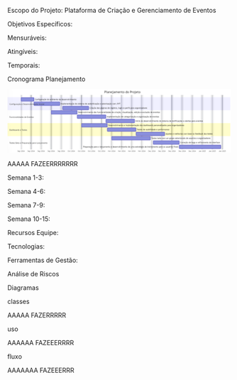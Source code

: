 Escopo do Projeto: Plataforma de Criação e Gerenciamento de Eventos

<!-- O Projeto de Criação e Gerenciamento de Eventos visa desenvolver uma plataforma web moderna e intuitiva para facilitar a organização e gestão de eventos. Utilizando React no front-end, Node.js no back-end e MongoDB como banco de dados, a plataforma oferecerá funcionalidades completas para criação, visualização e gerenciamento de eventos. Focada em segurança e desempenho, nossa solução proporcionará uma experiência fluida e escalável para organizadores e participantes. -->

Objetivos
Específicos:
<!-- 
•	Desenvolver um sistema de autenticação e autorização seguro para garantir que apenas usuários autorizados possam acessar e gerenciar os eventos.
•	Para os administradores implementar funcionalidades para criação, visualização, edição e exclusão de eventos, além de categorizá-los e organizar em diferentes tipos (ex: conferências, workshops, webinars).
•	Criar uma interface de usuário intuitiva com dashboards para que os organizadores possam acompanhar a gestão dos eventos e a participação dos usuários.
•	Garantir a segurança e integridade dos dados dos eventos e dos usuários através da implementação de práticas robustas de segurança. -->

Mensuráveis:
<!-- 
•	Implementação da aplicação web com cobertura de testes unitários de pelo menos 85%.
•	Tempo de resposta para operações de CRUD de eventos deve ser inferior a 1 segundo.
•	Taxa de satisfação dos usuários deve ser superior a 90% em testes de usabilidade.
•	Suporte a até 500 eventos simultâneos e 1000 usuários simultâneos sem degradação significativa de desempenho. -->

Atingíveis:
<!-- •	Utilizar frameworks e bibliotecas amplamente adotados (React, Node.js, MongoDB) para garantir a qualidade e entrega pontual do projeto.
•	Definir entregas em ciclos ágeis (sprints), com revisões e feedback contínuos para ajustar o desenvolvimento conforme necessário.
•	Formar uma equipe de desenvolvimento com experiência nas tecnologias escolhidas e conhecimento no gerenciamento de eventos.
Relevantes:
•	Atender à necessidade de uma plataforma eficiente para gerenciamento de eventos, facilitando a organização e acompanhamento dos mesmos.
•	Proporcionar uma solução escalável que possa ser adaptada para diferentes tipos e tamanhos de eventos e possa integrar com outras ferramentas no futuro.
•	Facilitar a gestão e a comunicação com os participantes, contribuindo para eventos bem-sucedidos e bem-organizados. -->

Temporais:
<!-- •	Concluir o desenvolvimento da aplicação em 4 meses, com entregas iterativas a cada 3 semanas.
•	Implementar e testar o módulo de autenticação e autorização até o final do primeiro mês.
•	Finalizar as funcionalidades básicas de gerenciamento de eventos até o final do segundo mês.
•	Implementar a interface de usuário e dashboards no terceiro mês.
•	Realizar testes beta e ajustes finais nos dois últimos meses do cronograma. -->

Cronograma 
Planejamento
<!-- Caminho para a imagem do cronograma -->
![Planejamento Mensal](Img/PlanejamentoSemanal.png)







AAAAA FAZEERRRRRRR










Semana 1-3:
<!-- •	Configuração do ambiente de desenvolvimento.
•	Implementação do sistema de autenticação e autorização com JWT.
•	Criação das páginas de registro, login e perfil para organizadores. -->
Semana 4-6:
<!-- •	Desenvolvimento das funcionalidades de criação, visualização, edição e exclusão de eventos.
•	Implementação de categorização e organização de eventos.
•	Início do desenvolvimento do sistema de notificações e alertas para eventos. -->
Semana 7-9:
<!-- •	Desenvolvimento e implementação dos dashboards personalizados para organizadores.
•	Testes de usabilidade e performance.
•	Ajustes e melhorias com base no feedback dos testes. -->
Semana 10-15:
<!-- •	Testes beta com um grupo selecionado de usuários e organizadores.
•	Correção de bugs e refinamento da interface.
•	Preparação para o lançamento e desenvolvimento de uma estratégia de treinamento para os usuários finais.
 -->

Recursos
Equipe:
<!-- •	1 Gerente de Projetos
•	2 Desenvolvedores Full-Stack (React e Node.js)
•	1 Designer UI/UX
•	1 Especialista em Testes e QA
•	1 Analista de Suporte Técnico para treinamento dos usuários -->
Tecnologias:
<!-- •	React (Front-end)
•	Node.js (Backend)
•	MongoDB (Banco de Dados)
•	JWT (Autenticação e Autorização)
•	Docker (Containerização)
•	Git/GitHub (Controle de Versão) -->
Ferramentas de Gestão:
<!-- •	Jira/Trello para gerenciamento de tarefas
•	Teams para comunicação interna
•	Figma para design de interfaces -->

Análise de Riscos
<!-- •	Atrasos no cronograma devido a requisitos não previstos.
o	Mitigação: Realizar reuniões regulares com stakeholders para garantir alinhamento das expectativas e ajustes de escopo.
•	Problemas de segurança que comprometam dados dos usuários.
o	Mitigação: Implementar práticas robustas de segurança desde o início e realizar auditorias de segurança regularmente.
•	Desempenho insatisfatório da aplicação com alta carga de usuários.
o	Mitigação: Implementar testes de carga e otimizar a aplicação para suportar altas demandas.
•	Falta de adesão dos usuários após o lançamento.
o	Mitigação: Desenvolver e executar uma estratégia de treinamento e suporte para garantir que os usuários estejam confortáveis e confiantes ao usar a nova ferramenta. -->

Diagramas

classes
<!-- imagem -->


AAAAA FAZERRRRR

uso
<!-- imagem -->



AAAAAA FAZEEERRRR

fluxo
<!-- imagem -->





AAAAAAA FAZEEERRR